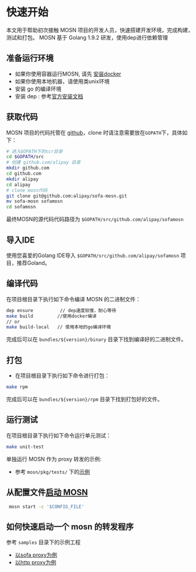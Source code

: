# 快速开始

本文用于帮助初次接触 MOSN 项目的开发人员，快速搭建开发环境，完成构建，测试和打包。
MOSN 基于 Golang 1.9.2 研发，使用dep进行依赖管理

## 准备运行环境

+ 如果你使用容器运行MOSN, 请先 [安装docker](https://docs.docker.com/install/)
+ 如果你使用本地机器，请使用类unix环境
+ 安装 go 的编译环境 
+ 安装 dep : 参考[官方安装文档](https://golang.github.io/dep/docs/installation.html)

## 获取代码

MOSN 项目的代码托管在 [github](https://github.com/alipay/sofa-mosn)，clone 时请注意需要放在`GOPATH`下，具体如下：

```bash
# 进入GOPATH下的scr目录
cd $GOPATH/src
# 创建 github.com/alipay 目录
mkdir github.com
cd github.com
mkdir alipay
cd alipay
# clone mosn代码
git clone git@github.com:alipay/sofa-mosn.git
mv sofa-mosn sofamosn
cd sofamosn
```

最终MOSN的源代码代码路径为 `$GOPATH/src/github.com/alipay/sofamosn`

## 导入IDE

使用您喜爱的Golang IDE导入 `$GOPATH/src/github.com/alipay/sofamosn` 项目，推荐Goland。

## 编译代码

在项目根目录下执行如下命令编译 MOSN 的二进制文件：

```bash
dep ensure			// dep速度较慢，耐心等待
make build         //使用docker编译
// or
make build-local   // 使用本地的go编译环境
```

完成后可以在 `bundles/${version}/binary` 目录下找到编译好的二进制文件。

## 打包

+ 在项目根目录下执行如下命令进行打包：

```bash
make rpm
```

完成后可以在 `bundles/${version}/rpm` 目录下找到打包好的文件。


## 运行测试

在项目根目录下执行如下命令运行单元测试：

```bash
make unit-test
```

单独运行 MOSN 作为 proxy 转发的示例:

+ 参考 `mosn/pkg/tests/` 下的[示例](testandsamples/RunMosnTests.md)

## 从配置文件[启动 MOSN](../reference/HowtoStartMosnFromConfig.md)

```bash
 mosn start -c '$CONFIG_FILE'
```

## 如何快速启动一个 mosn 的转发程序

参考 `samples` 目录下的示例工程

+ [以sofa proxy为例](testandsamples/RunMosnSofaProxy.md)
+ [以http proxy为例](testandsamples/RunMosnHttpProxy.md)
